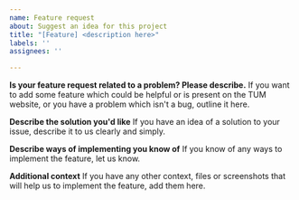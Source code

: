 ```yaml
---
name: Feature request
about: Suggest an idea for this project
title: "[Feature] <description here>"
labels: ''
assignees: ''

---
```


**Is your feature request related to a problem? Please describe.**
If you want to add some feature which could be helpful or is present on the TUM website, or you have a problem which isn't a bug, outline it here.

**Describe the solution you'd like**
If you have an idea of a solution to your issue, describe it to us clearly and simply.

**Describe ways of implementing you know of**
If you know of any ways to implement the feature, let us know.

**Additional context**
If you have any other context, files or screenshots that will help us to implement the feature, add them here.
